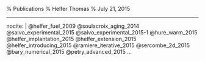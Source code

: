 % Publications
% Helfer Thomas
% July 21, 2015

---
nocite: | 
	@helfer_fuel_2009
	@soulacroix_aging_2014
	@salvo_experimental_2015
	@salvo_experimental_2015-1
	@hure_warm_2015
	@helfer_implantation_2015
	@helfer_extension_2015
	@helfer_introducing_2015
	@ramiere_iterative_2015
	@sercombe_2d_2015
	@bary_numerical_2015
	@petry_advanced_2015
...
